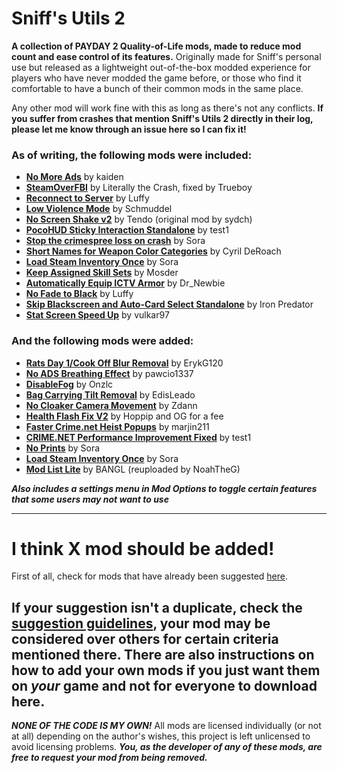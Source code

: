 # Sniff's Utils 2

**A collection of PAYDAY 2 Quality-of-Life mods, made to reduce mod count and ease control of its features.** Originally made for Sniff's personal use but released as a lightweight out-of-the-box modded experience for players who have never modded the game before, or those who find it comfortable to have a bunch of their common mods in the same place.

Any other mod will work fine with this as long as there's not any conflicts. **If you suffer from crashes that mention Sniff's Utils 2 directly in their log, please let me know through an issue here so I can fix it!**

### As of writing, the following mods were included:
- **[No More Ads](https://modworkshop.net/mod/34268)** by kaiden
- **[SteamOverFBI](https://modworkshop.net/mod/37824)** by Literally the Crash, fixed by Trueboy
- **[Reconnect to Server](https://modworkshop.net/mod/13546)** by Luffy
- **[Low Violence Mode](https://modworkshop.net/mod/14602)** by Schmuddel
- **[No Screen Shake v2](https://modworkshop.net/mod/34446)** by Tendo (original mod by sydch) 
- **[PocoHUD Sticky Interaction Standalone](https://modworkshop.net/mod/37767)** by test1
- **[Stop the crimespree loss on crash](https://modworkshop.net/mod/19568)** by Sora
- **[Short Names for Weapon Color Categories](https://modworkshop.net/mod/34297)** by Cyril DeRoach
- **[Load Steam Inventory Once](https://modworkshop.net/mod/24008)** by Sora
- **[Keep Assigned Skill Sets](https://modworkshop.net/mod/38903)** by Mosder
- **[Automatically Equip ICTV Armor](https://modworkshop.net/mod/35944)** by Dr_Newbie
- **[No Fade to Black](https://modworkshop.net/mod/17257)** by Luffy
- **[Skip Blackscreen and Auto-Card Select Standalone](https://modworkshop.net/mod/13511)** by Iron Predator
- **[Stat Screen Speed Up](https://modworkshop.net/mod/37939)** by vulkar97

### And the following mods were added:
- **[Rats Day 1/Cook Off Blur Removal](https://modworkshop.net/mod/15368)** by ErykG120
- **[No ADS Breathing Effect](https://modworkshop.net/mod/21246)** by pawcio1337
- **[DisableFog](https://modworkshop.net/mod/32328)** by Onzlc
- **[Bag Carrying Tilt Removal](https://modworkshop.net/mod/16487)** by EdisLeado
- **[No Cloaker Camera Movement](https://modworkshop.net/mod/24339)** by Zdann
- **[Health Flash Fix V2](https://modworkshop.net/mod/39838)** by Hoppip and OG for a fee
- **[Faster Crime.net Heist Popups](https://modworkshop.net/mod/24823)** by marjin211
- **[CRIME.NET Performance Improvement Fixed](https://modworkshop.net/mod/42769)** by test1
- **[No Prints](https://modworkshop.net/mod/21549)** by Sora
- **[Load Steam Inventory Once](https://modworkshop.net/mod/24008)** by Sora
- **[Mod List Lite](https://modworkshop.net/mod/40504)** by BANGL (reuploaded by NoahTheG)

***Also includes a settings menu in Mod Options to toggle certain features that some users may not want to use***

---
# I think X mod should be added!
First of all, check for mods that have already been suggested [here](https://github.com/Biblioklept/sniff-utils-2/blob/main/TODO.md).

If your suggestion isn't a duplicate, check the [suggestion guidelines](https://github.com/Biblioklept/sniff-utils-2/blob/main/SUGGESTIONS.md), your mod may be considered over others for certain criteria mentioned there. There are also instructions on how to add your own mods if you just want them on *your* game and not for everyone to download here.
---

***NONE OF THE CODE IS MY OWN!*** All mods are licensed individually (or not at all) depending on the author's wishes, this project is left unlicensed to avoid licensing problems. ***You, as the developer of any of these mods, are free to request your mod from being removed.***